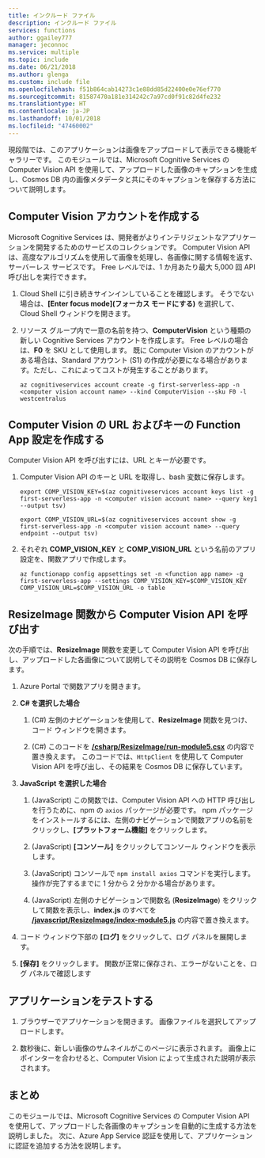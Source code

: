 ```yaml
---
title: インクルード ファイル
description: インクルード ファイル
services: functions
author: ggailey777
manager: jeconnoc
ms.service: multiple
ms.topic: include
ms.date: 06/21/2018
ms.author: glenga
ms.custom: include file
ms.openlocfilehash: f51b864cab14273c1e88dd85d22400e0e76ef770
ms.sourcegitcommit: 81587470a181e314242c7a97cd0f91c82d4fe232
ms.translationtype: HT
ms.contentlocale: ja-JP
ms.lasthandoff: 10/01/2018
ms.locfileid: "47460002"
---
```

現段階では、このアプリケーションは画像をアップロードして表示できる機能ギャラリーです。 このモジュールでは、Microsoft Cognitive Services の Computer Vision API を使用して、アップロードした画像のキャプションを生成し、Cosmos DB 内の画像メタデータと共にそのキャプションを保存する方法について説明します。

## <a name="create-a-computer-vision-account"></a>Computer Vision アカウントを作成する

Microsoft Cognitive Services は、開発者がよりインテリジェントなアプリケーションを開発するためのサービスのコレクションです。 Computer Vision API は、高度なアルゴリズムを使用して画像を処理し、各画像に関する情報を返す、サーバーレス サービスです。 Free レベルでは、1 か月あたり最大 5,000 回 API 呼び出しを実行できます。

1. Cloud Shell に引き続きサインインしていることを確認します。 そうでない場合は、**[Enter focus mode]\(フォーカス モードにする\)** を選択して、Cloud Shell ウィンドウを開きます。 

1. リソース グループ内で一意の名前を持つ、**ComputerVision** という種類の新しい Cognitive Services アカウントを作成します。 Free レベルの場合は、**F0** を SKU として使用します。 既に Computer Vision のアカウントがある場合は、Standard アカウント (S1) の作成が必要になる場合があります。ただし、これによってコストが発生することがあります。

    ```azurecli
    az cognitiveservices account create -g first-serverless-app -n <computer vision account name> --kind ComputerVision --sku F0 -l westcentralus
    ```


## <a name="create-function-app-settings-for-computer-vision-url-and-key"></a>Computer Vision の URL およびキーの Function App 設定を作成する

Computer Vision API を呼び出すには、URL とキーが必要です。

1. Computer Vision API のキーと URL を取得し、bash 変数に保存します。

    ```azurecli
    export COMP_VISION_KEY=$(az cognitiveservices account keys list -g first-serverless-app -n <computer vision account name> --query key1 --output tsv)
    ```
    ```azurecli
    export COMP_VISION_URL=$(az cognitiveservices account show -g first-serverless-app -n <computer vision account name> --query endpoint --output tsv)
    ```

1. それぞれ **COMP_VISION_KEY** と **COMP_VISION_URL** という名前のアプリ設定を、関数アプリで作成します。

    ```azurecli
    az functionapp config appsettings set -n <function app name> -g first-serverless-app --settings COMP_VISION_KEY=$COMP_VISION_KEY COMP_VISION_URL=$COMP_VISION_URL -o table
    ```


## <a name="call-computer-vision-api-from-resizeimage-function"></a>ResizeImage 関数から Computer Vision API を呼び出す

次の手順では、**ResizeImage** 関数を変更して Computer Vision API を呼び出し、アップロードした各画像について説明してその説明を Cosmos DB に保存します。

1. Azure Portal で関数アプリを開きます。

1. **C# を選択した場合**

    1. (C#) 左側のナビゲーションを使用して、**ResizeImage** 関数を見つけ、コード ウィンドウを開きます。

    1. (C#) このコードを [**/csharp/ResizeImage/run-module5.csx**](https://raw.githubusercontent.com/Azure-Samples/functions-first-serverless-web-application/master/csharp/ResizeImage/run-module5.csx) の内容で置き換えます。 このコードでは、`HttpClient` を使用して Computer Vision API を呼び出し、その結果を Cosmos DB に保存しています。

1. **JavaScript を選択した場合**

    1. (JavaScript) この関数では、Computer Vision API への HTTP 呼び出しを行うために、npm の `axios` パッケージが必要です。 npm パッケージをインストールするには、左側のナビゲーションで関数アプリの名前をクリックし、**[プラットフォーム機能]** をクリックします。

    1. (JavaScript) **[コンソール]** をクリックしてコンソール ウィンドウを表示します。

    1. (JavaScript) コンソールで `npm install axios` コマンドを実行します。 操作が完了するまでに 1 分から 2 分かかる場合があります。

    1. (JavaScript) 左側のナビゲーションで関数名 (**ResizeImage**) をクリックして関数を表示し、**index.js** のすべてを [**/javascript/ResizeImage/index-module5.js**](https://raw.githubusercontent.com/Azure-Samples/functions-first-serverless-web-application/master/javascript/ResizeImage/index-module5.js) の内容で置き換えます。

1. コード ウィンドウ下部の **[ログ]** をクリックして、ログ パネルを展開します。

1. **[保存]** をクリックします。 関数が正常に保存され、エラーがないことを、ログ パネルで確認します


## <a name="test-the-application"></a>アプリケーションをテストする

1. ブラウザーでアプリケーションを開きます。 画像ファイルを選択してアップロードします。

1. 数秒後に、新しい画像のサムネイルがこのページに表示されます。 画像上にポインターを合わせると、Computer Vision によって生成された説明が表示されます。


## <a name="summary"></a>まとめ

このモジュールでは、Microsoft Cognitive Services の Computer Vision API を使用して、アップロードした各画像のキャプションを自動的に生成する方法を説明しました。 次に、Azure App Service 認証を使用して、アプリケーションに認証を追加する方法を説明します。

